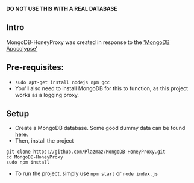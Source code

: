 **DO NOT USE THIS WITH A REAL DATABASE**

## Intro
MongoDB-HoneyProxy was created in response to the ['MongoDB Apocolypse'](https://www.bleepingcomputer.com/news/security/mongodb-apocalypse-is-here-as-ransom-attacks-hit-10-000-servers/)

## Pre-requisites:
  * `sudo apt-get install nodejs npm gcc`
  * You'll also need to install MongoDB for this to function, as this project works as a logging proxy.

## Setup
* Create a MongoDB database. Some good dummy data can be found [here](https://raw.githubusercontent.com/mongodb/docs-assets/primer-dataset/primer-dataset.json).
* Then, install the project
~~~~
git clone https://github.com/Plazmaz/MongoDB-HoneyProxy.git
cd MongoDB-HoneyProxy
sudo npm install
~~~~
* To run the project, simply use `npm start` or `node index.js`
